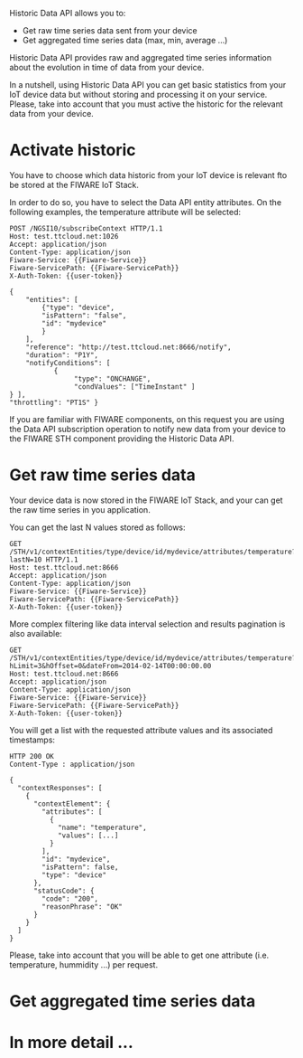 Historic Data API allows you to:

- Get raw time series data sent from your device
- Get aggregated time series data (max, min, average ...) 

Historic Data API provides raw and aggregated time series information about the evolution in time of data from your device. 

In a nutshell, using Historic Data API you can get basic statistics from your IoT device data but without storing and processing it on your service. Please, take into account that you must active the historic for the relevant data from your device.

# Activate historic

You have to choose which data historic from your IoT device is relevant fto be stored at the FIWARE IoT Stack.

In order to do so, you have to select the Data API entity attributes.  On the following examples, the temperature attribute will be selected:

```
POST /NGSI10/subscribeContext HTTP/1.1
Host: test.ttcloud.net:1026
Accept: application/json
Content-Type: application/json
Fiware-Service: {{Fiware-Service}} 
Fiware-ServicePath: {{Fiware-ServicePath}} 
X-Auth-Token: {{user-token}}

{
    "entities": [
        {"type": "device",
        "isPattern": "false",
        "id": "mydevice"
        }
    ],
    "reference": "http://test.ttcloud.net:8666/notify", 
    "duration": "P1Y",
    "notifyConditions": [
           {
                "type": "ONCHANGE", 
                "condValues": ["TimeInstant" ]
} ],
"throttling": "PT1S" }
```

If you are familiar with FIWARE components, on this request you are using the Data API subscription operation to notify new data from your device to the FIWARE STH component providing the Historic Data API.

# Get raw time series data

Your device data is now stored in the FIWARE IoT Stack, and your can get the raw time series in you application.

You can get the last N values stored as follows:

```
GET /STH/v1/contextEntities/type/device/id/mydevice/attributes/temperature?lastN=10 HTTP/1.1
Host: test.ttcloud.net:8666
Accept: application/json
Content-Type: application/json
Fiware-Service: {{Fiware-Service}} 
Fiware-ServicePath: {{Fiware-ServicePath}} 
X-Auth-Token: {{user-token}}
```

More complex filtering like data interval selection and results pagination is also available:

```
GET /STH/v1/contextEntities/type/device/id/mydevice/attributes/temperature?hLimit=3&hOffset=0&dateFrom=2014-02-14T00:00:00.00
Host: test.ttcloud.net:8666
Accept: application/json
Content-Type: application/json
Fiware-Service: {{Fiware-Service}} 
Fiware-ServicePath: {{Fiware-ServicePath}} 
X-Auth-Token: {{user-token}}
```

You will get a list with the requested attribute values and its associated timestamps:

```
HTTP 200 OK
Content-Type : application/json

{
  "contextResponses": [
    {
      "contextElement": {
        "attributes": [
          {
            "name": "temperature",
            "values": [...]
          }
        ],
        "id": "mydevice",
        "isPattern": false,
        "type": "device"
      },
      "statusCode": {
        "code": "200",
        "reasonPhrase": "OK"
      }
    }
  ]
}

```

Please, take into account that you will be able to get one attribute (i.e. temperature, hummidity ...) per request.

# Get aggregated time series data

# In more detail ...
